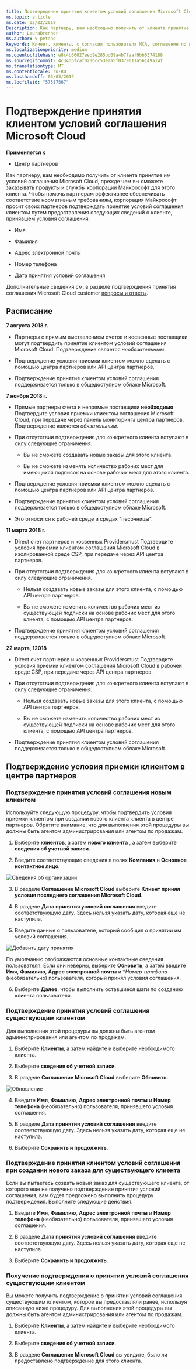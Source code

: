 ```yaml
---
title: Подтверждение принятия клиентом условий соглашения Microsoft Cloud | Центр партнеров
ms.topic: article
ms.date: 02/22/2019
Description: Как партнеру, вам необходимо получить от клиента принятие им условий соглашения Microsoft Cloud, прежде чем вы сможете заказывать продукты и службы корпорации Майкрософт для этого клиента. Чтобы помочь партнерам обеспечения нормативных требований, корпорация Майкрософт просит партнеров подтвердить свое согласие, предоставляя некоторые детали тому, кто принял соглашение.
author: LauraBrenner
ms.author: v-petand
keywords: Клиент, клиенты, с согласия пользователя MCA, соглашение по использованию Microsoft Cloud, шаблоны соглашения клиентов
ms.localizationpriority: medium
ms.openlocfilehash: e8c4b66027eeb9e285bd09a4b77aaf9bb6574188
ms.sourcegitcommit: 4c34d6fcaf020bcc53eaa5f0379011a56149a14f
ms.translationtype: MT
ms.contentlocale: ru-RU
ms.lasthandoff: 03/05/2019
ms.locfileid: "57587567"
---
```

# <a name="confirm-customer-acceptance-of-the-microsoft-cloud-agreement"></a>Подтверждение принятия клиентом условий соглашения Microsoft Cloud

**Применяется к**
-  Центр партнеров

Как партнеру, вам необходимо получить от клиента принятие им условий соглашения Microsoft Cloud, прежде чем вы сможете заказывать продукты и службы корпорации Майкрософт для этого клиента. Чтобы помочь партнерам эффективнее обеспечивать соответствие нормативным требованиям, корпорация Майкрософт просит своих партнеров подтверждать принятие условий соглашения клиентом путем предоставления следующих сведений о клиенте, принявшем условия соглашения. 

-   Имя

-   Фамилия

-   Адрес электронной почты

-   Номер телефона

-   Дата принятия условий соглашения

Дополнительные сведения см. в разделе подтверждения принятия соглашения Microsoft Cloud customer [вопросы и ответы](https://docs.microsoft.com/en-us/partner-center/confirm-consent-faq).

## <a name="schedule"></a>Расписание

**7 августа 2018 г.**

-   Партнеры с прямым выставлением счетов и косвенные поставщики могут подтвердить принятие клиентом условий соглашения Microsoft Cloud. Подтверждение является *необязательным*.

-   Подтверждение условия приемки клиентом можно сделать с помощью центра партнеров или API центра партнеров.

-   Подтверждение принятия клиентом условий соглашения поддерживается только в общедоступном облаке Microsoft.


**7 ноября 2018 г.**

-   Прямые партнеры счета и непрямые поставщики **необходимо** Подтвердите условия приемки клиентом соглашения Microsoft Cloud, при передаче через панель мониторинга центра партнеров. Подтверждение является *обязательным*.

-   При отсутствии подтверждения для конкретного клиента вступают в силу следующие ограничения.

    -   Вы не сможете создавать новые заказы для этого клиента.

    -   Вы не сможете изменять количество рабочих мест для имеющихся подписок на основе рабочих мест для этого клиента.

-   Подтверждение условия приемки клиентом можно сделать с помощью центра партнеров или API центра партнеров.

-   Подтверждение принятия клиентом условий соглашения поддерживается только в общедоступном облаке Microsoft.

-   Это относится к рабочей среде и средах "песочницы".

**11 марта 2018 г.**

- Direct счет партнеров и косвенных Providersmust Подтвердите условия приемки клиентом соглашения Microsoft Cloud в изолированной среде CSP, при передаче через API центра партнеров.
- При отсутствии подтверждения для конкретного клиента вступают в силу следующие ограничения.

    - Нельзя создавать новые заказы для этого клиента, с помощью API центра партнеров.
 
    - Вы не сможете изменить количество рабочих мест из существующей подписки на основе рабочих мест для этого клиента, с помощью API центра партнеров.
- Подтверждение принятия клиентом условий соглашения поддерживается только в общедоступном облаке Microsoft. 

**22 марта, 12018**

- Direct счет партнеров и косвенных Providersmust Подтвердите условия приемки клиентом соглашения Microsoft Cloud в рабочей среде CSP, при передаче через API центра партнеров.

- При отсутствии подтверждения для конкретного клиента вступают в силу следующие ограничения.
  - Нельзя создавать новые заказы для этого клиента, с помощью API центра партнеров.

  - Вы не сможете изменить количество рабочих мест из существующей подписки на основе рабочих мест для этого клиента, с помощью API центра партнеров.
-  Подтверждение принятия клиентом условий соглашения поддерживается только в общедоступном облаке Microsoft.







## <a name="confirming-customer-acceptance-in-partner-center"></a>Подтверждение условия приемки клиентом в центре партнеров

### <a name="confirm-customer-acceptance-for-a-new-customer"></a>Подтверждение принятия условий соглашения новым клиентом

Используйте следующую процедуру, чтобы подтвердить условия приемки клиентом при создании нового клиента клиента в центре партнеров. Обратите внимание, что для выполнения этой процедуры вы должны быть агентом администрирования или агентом по продажам.
 
1.  Выберите **клиентов**, а затем **нового клиента** , а затем выберите **сведения об учетной записи**.

2.  Введите соответствующие сведения в полях **Компания** и **Основное контактное лицо**.

![Сведения об организации](images/mca/mca1.png)

3.  В разделе **Соглашение Microsoft Cloud** выберите **Клиент принял условия последнего соглашения Microsoft Cloud**. 

4.  В разделе **Дата принятия условий соглашения** введите соответствующую дату. Здесь нельзя указать дату, которая еще не наступила.

5.  Введите данные о пользователе, который сообщил о принятии им условий соглашения. 

![Добавить дату принятия](images/mca/MCA3.png)

По умолчанию отображаются основные контактные сведения пользователя. Если они неверны, выберите **Обновить**, а затем введите **Имя**, **Фамилию**, **Адрес электронной почты** и **Номер телефона* (необязательно) пользователя, который принял условия соглашения.

6.  Выберите **Далее**, чтобы выполнить оставшиеся шаги по созданию клиента пользователя.

### <a name="confirm-customer-acceptance-for-an-existing-customer"></a>Подтверждение принятия условий соглашения существующим клиентом

Для выполнения этой процедуры вы должны быть агентом администрирования или агентом по продажам. 

1.  Выберите **Клиенты**, а затем найдите и выберите необходимого клиента. 

2.  Выберите **сведения об учетной записи**.

3.  В разделе **Соглашение Microsoft Cloud** выберите **Обновить**.

![Обновление](images/mca/mca4.png)

4.  Введите **Имя**, **Фамилию**, **Адрес электронной почты** и **Номер телефона** (необязательно) пользователя, принявшего условия соглашения.

5.  В разделе **Дата принятия условий соглашения** введите соответствующую дату. Здесь нельзя указать дату, которая еще не наступила.

6.  Выберите **Сохранить и продолжить**.

### <a name="confirm-customer-acceptance-while-creating-new-order-for-an-existing-customer"></a>Подтверждение принятия клиентом условий соглашения при создании нового заказа для существующего клиента

Если вы пытаетесь создать новый заказ для существующего клиента, от которого еще не получено подтверждение принятия условий соглашения, вам будет предложено выполнить процедуру подтверждения. Выполните следующие действия. 

1.  Введите **Имя**, **Фамилию**, **Адрес электронной почты** и **Номер телефона** (необязательно) пользователя, принявшего условия соглашения.

2.  В разделе **Дата принятия условий соглашения** введите соответствующую дату. Здесь нельзя указать дату, которая еще не наступила.

3.  Выберите **Сохранить и продолжить**.


### <a name="retrieve-confirmation-of-customer-acceptance-for-an-existing-customer"></a>Получение подтверждения о принятии условий соглашения существующим клиентом

Вы можете получить подтверждение о принятии условий соглашения существующим клиентом, которое вы предоставляли ранее, используя описанную ниже процедуру. Для выполнения этой процедуры вы должны быть агентом администрирования или агентом по продажам. 

1.  Выберите **Клиенты**, а затем найдите и выберите необходимого клиента. 

2.  Выберите **сведения об учетной записи**.

3.  В разделе **Соглашение Microsoft Cloud** вы увидите, было ли предоставлено подтверждение для этого клиента.

